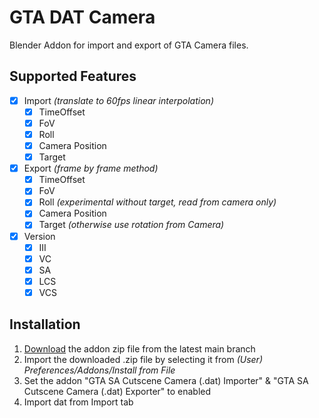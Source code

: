 # GTA DAT Camera

Blender Addon for import and export of GTA Camera files. 

## Supported Features
- [X] Import *(translate to 60fps linear interpolation)*
  - [X] TimeOffset
  - [X] FoV
  - [X] Roll 
  - [X] Camera Position
  - [X] Target
- [X] Export *(frame by frame method)*
  - [X] TimeOffset
  - [X] FoV
  - [X] Roll *(experimental without target, read from camera only)*
  - [X] Camera Position
  - [X] Target *(otherwise use rotation from Camera)*
- [X] Version
  - [X] III
  - [X] VC
  - [X] SA
  - [X] LCS
  - [X] VCS
  
## Installation

1. [Download](https://github.com/NaufalFajri/gta_dat_camera/archive/refs/heads/main.zip) the addon zip file from the latest main branch
2. Import the downloaded .zip file by selecting it from *(User) Preferences/Addons/Install from File*
3. Set the addon "GTA SA Cutscene Camera (.dat) Importer" & "GTA SA Cutscene Camera (.dat) Exporter" to enabled
4. Import dat from Import tab	

